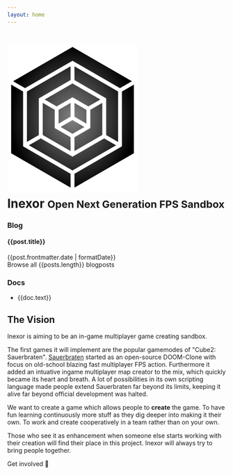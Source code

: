 ```yaml
---
layout: home
---
```

<style lang="stylus">
    .intro
        background-image url("../assets/background_blur/cartel.jpg")
    /* .features
        background-image url("../assets/background_blur/averas.jpg") */
</style>

<div class="break-out-full-width intro text-center bg-purple-darker flex flex-col items-center text-purple-lightest py-16 mb-8">
    <h1 class="mb-8 flex items-center">
        <img src="../assets/logo/inexor_cube_alpha.png" class="mr-8 w-24">
        <div class="text-left flex flex-col uppercase text-white">
            <span>Inexor</span>
            <small class="text-lg subtitle">
                Open Next Generation FPS Sandbox
            </small>
        </div>
    </h1>
    <div class="w-3/4 flex flex-wrap">
        <div class="w-full md:w-1/2 px-2">
            <h3>Blog</h3>
            <div class="bg-gray-darkest-faded p-4 my-4 text-left">
                <div v-for="post in latestPosts" class="my-4">
                    <h4>
                        <router-link :to="post.path">
                            {{post.title}}
                        </router-link>
                    </h4>
                    {{post.frontmatter.date | formatDate}}
                </div>
                <router-link to="/blog/">
                    Browse all {{posts.length}} blogposts
                </router-link>
            </div>
        </div>
        <div class="w-full md:w-1/2 px-2">
            <h3>Docs</h3>
            <div class="bg-gray-darkest-faded p-4 my-4 text-left">
                <ul>
                    <li v-for="doc in docs">
                        <router-link :to="doc.link">
                            {{doc.text}}
                        </router-link>
                    </li>
                </ul>
            </div>
        </div>
    </div>
</div>

## The Vision

Inexor is aiming to be an in-game multiplayer game creating sandbox.

The first games it will implement are the popular gamemodes of "Cube2: Sauerbraten". [Sauerbraten](http://sauerbraten.org/) started as an open-source DOOM-Clone with focus on old-school blazing fast multiplayer FPS action. Furthermore it added an intuative ingame multiplayer map creator to the mix, which quickly became its heart and breath. A lot of possibilities in its own scripting language made people extend Sauerbraten far beyond its limits, keeping it alive far beyond official development was halted.

We want to create a game which allows people to **create** the game.
To have fun learning continuously more stuff as they dig deeper into making it their own. To work and create cooperatively in a team rather than on your own.

Those who see it as enhancement when someone else starts working with their creation will find their place in this project.
Inexor will always try to bring people together.

<div class="flex justify-end">
    <router-link to="wiki/Get-Involved.html" class="button my-4">Get involved 👋</router-link>
</div>

<script>
export default {
    computed: {
        posts() {
            return this.$site.pages
                .filter(page => page.frontmatter.layout == 'post')
        },
        latestPosts() {
            return this.posts            
                .sort((a,b) => new Date(a.frontmatter.date) - new Date(b.frontmatter.date))
                .reverse()
                .slice(0, 3)
        },
        docs() {
            return [
                {
                    link: './wiki/Contact.html',
                    text: 'Get Involved',
                }
            ]
        }
    }
}
</script>